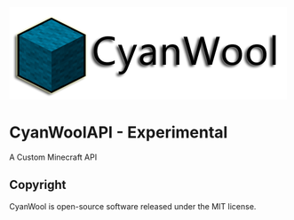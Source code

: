 ![](https://github.com/BeYkeRYkt/CyanWool/blob/master/others/Logo.png)
# CyanWoolAPI - Experimental 

A Custom Minecraft API

Copyright
---------
CyanWool is open-source software released under the MIT license.